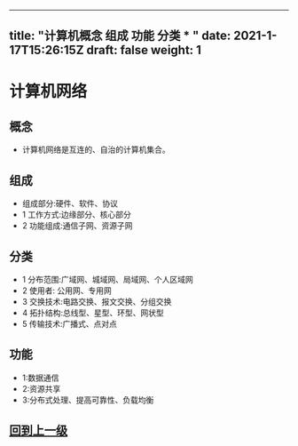 
---
title: "计算机概念 组成 功能 分类 * "
date: 2021-1-17T15:26:15Z
draft: false
weight: 1
---

# 计算机网络

## 概念
+ 计算机网络是互连的、自治的计算机集合。

## 组成

+ 组成部分:硬件、软件、协议
+ 1 工作方式:边缘部分、核心部分
+ 2 功能组成:通信子网、资源子网

## 分类

+ 1 分布范围:广域网、城域网、局域网、个人区域网
+ 2 使用者: 公用网、专用网
+ 3 交换技术:电路交换、报文交换、分组交换
+ 4 拓扑结构:总线型、星型、环型、网状型
+ 5 传输技术:广播式、点对点

## 功能

+ 1:数据通信
+ 2:资源共享
+ 3:分布式处理、提高可靠性、负载均衡


## [回到上一级](../)